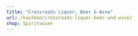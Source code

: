 ```yaml
---
title: "Crossroads Liquor, Beer & Wine"
url: /kaufman/crossroads-liquor-beer-und-wine/
shop: Spirituosen
---
```

